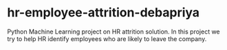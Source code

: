 # hr-employee-attrition-debapriya
Python Machine Learning project on HR attrition solution. In this project we try to help HR identify employees who are likely to leave the company.
